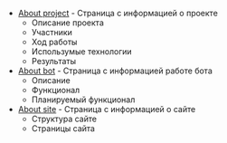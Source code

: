 - [About project](https://github.com/Mark-Lender-241-3211/Practice_2025/blob/main/docs/About%20project.md) - Страница с информацией о проекте
  - Описание проекта
  - Участники
  - Ход работы
  - Использумые технологии
  - Результаты
- [About bot](https://github.com/Mark-Lender-241-3211/Practice_2025/blob/main/docs/About%20bot.md) - Страница с информацией работе бота
  - Описание
  - Функционал
  - Планируемый функционал 
- [About site](https://github.com/Mark-Lender-241-3211/Practice_2025/blob/main/docs/About%20site) - Страница с информацией о сайте
  - Структура сайте
  - Страницы сайта 
